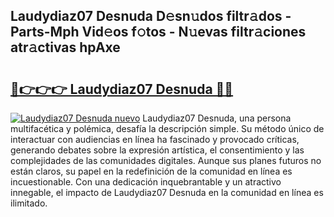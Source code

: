 ## Laudydiaz07 Desnuda D𝚎sn𝚞dos filtr𝚊dos - Parts-Mph Vid𝚎os f𝚘tos - N𝚞evas filtr𝚊ciones atr𝚊ctivas hpAxe

# <h2><a href="http://mb0pqj.tromn.icu/?c=Laudydiaz07+Desnuda">🔗👉👉👉 Laudydiaz07 Desnuda 🔗🔗</a></h2>

[![Laudydiaz07 Desnuda nuevo](https://i.imgur.com/pEAQMta.gif)](http://mb0pqj.tromn.icu/?c=Laudydiaz07+Desnuda)
Laudydiaz07 Desnuda, una persona multifacética y polémica, desafía la descripción simple. Su método único de interactuar con audiencias en línea ha fascinado y provocado críticas, generando debates sobre la expresión artística, el consentimiento y las complejidades de las comunidades digitales. Aunque sus planes futuros no están claros, su papel en la redefinición de la comunidad en línea es incuestionable. Con una dedicación inquebrantable y un atractivo innegable, el impacto de Laudydiaz07 Desnuda en la comunidad en línea es ilimitado.
